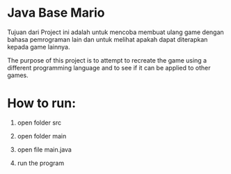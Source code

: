 # Java Base Mario
Tujuan dari Project ini adalah untuk mencoba membuat ulang game dengan bahasa pemrograman lain dan untuk melihat apakah dapat diterapkan kepada game lainnya.

The purpose of this project is to attempt to recreate the game using a different programming language and to see if it can be applied to other games.

# How to run:

1. open folder src

2. open folder main

3. open file main.java

4. run the program
